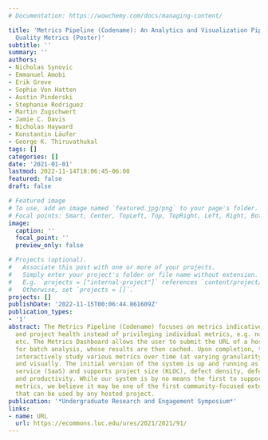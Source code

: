 ```yaml
---
# Documentation: https://wowchemy.com/docs/managing-content/

title: 'Metrics Pipeline (Codename): An Analytics and Visualization Pipeline for Software
  Quality Metrics (Poster)'
subtitle: ''
summary: ''
authors:
- Nicholas Synovic
- Emmanuel Amobi
- Erik Greve
- Sophie Von Hatten
- Austin Pinderski
- Stephanie Rodriguez
- Martin Zugschwert
- Jamie C. Davis
- Nicholas Hayward
- Konstantin Läufer
- George K. Thiruvathukal
tags: []
categories: []
date: '2021-01-01'
lastmod: 2022-11-14T18:06:45-06:00
featured: false
draft: false

# Featured image
# To use, add an image named `featured.jpg/png` to your page's folder.
# Focal points: Smart, Center, TopLeft, Top, TopRight, Left, Right, BottomLeft, Bottom, BottomRight.
image:
  caption: ''
  focal_point: ''
  preview_only: false

# Projects (optional).
#   Associate this post with one or more of your projects.
#   Simply enter your project's folder or file name without extension.
#   E.g. `projects = ["internal-project"]` references `content/project/deep-learning/index.md`.
#   Otherwise, set `projects = []`.
projects: []
publishDate: '2022-11-15T00:06:44.861609Z'
publication_types:
- '1'
abstract: The Metrics Pipeline (Codename) focuses on metrics indicative of team progress
  and project health instead of privileging individual metrics, e.g. number of commits,
  etc. The Metrics Dashboard allows the user to submit the URL of a hosted repository
  for batch analysis, whose results are then cached. Upon completion, the user can
  interactively study various metrics over time (at varying granularity), numerically,
  and visually. The initial version of the system is up and running as a public cloud
  service (SaaS) and supports project size (KLOC), defect density, defect spoilage,
  and productivity. While our system is by no means the first to support software
  metrics, we believe it may be one of the first community-focused extensible resources
  that can be used by any hosted project.
publication: '*Undergraduate Research and Engagement Symposium*'
links:
- name: URL
  url: https://ecommons.luc.edu/ures/2021/2021/91/
---
```

